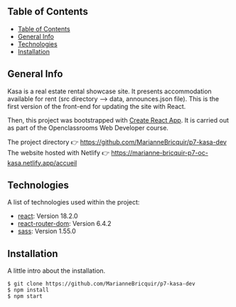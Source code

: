 ## Table of Contents
- [Table of Contents](#table-of-contents)
- [General Info ](#general-info-)
- [Technologies ](#technologies-)
- [Installation ](#installation-)
   
## General Info <a name="part1"></a>

Kasa is a real estate rental showcase site. It presents accommodation available for rent (src directory --> data, announces.json file).
This is the first version of the front-end for updating the site with React.

Then, this project was bootstrapped with [Create React App](https://github.com/facebook/create-react-app).
It is carried out as part of the Openclassrooms Web Developer course.

The project directory :point_right: https://github.com/MarianneBricquir/p7-kasa-dev
The website hosted with Netlify :point_right: https://marianne-bricquir-p7-oc-kasa.netlify.app/accueil

## Technologies <a name="part2"></a>
A list of technologies used within the project:
* [react](https://github.com/facebook/create-react-app): Version 18.2.0
* [react-router-dom](https://reactrouter.com/en/main): Version 6.4.2
* [sass](https://sass-lang.com/documentation/): Version 1.55.0


## Installation <a name="part3"></a>
A little intro about the installation. 
```
$ git clone https://github.com/MarianneBricquir/p7-kasa-dev
$ npm install
$ npm start
```
